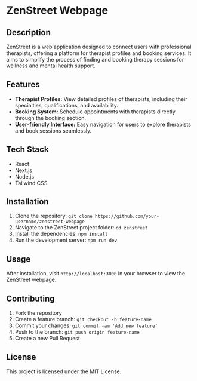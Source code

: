 # ZenStreet Webpage

## Description
ZenStreet is a web application designed to connect users with professional therapists, offering a platform for therapist profiles and booking services. It aims to simplify the process of finding and booking therapy sessions for wellness and mental health support.

## Features
- **Therapist Profiles:** View detailed profiles of therapists, including their specialties, qualifications, and availability.
- **Booking System:** Schedule appointments with therapists directly through the booking section.
- **User-friendly Interface:** Easy navigation for users to explore therapists and book sessions seamlessly.

## Tech Stack
- React
- Next.js
- Node.js
- Tailwind CSS

## Installation
1. Clone the repository: `git clone https://github.com/your-username/zenstreet-webpage`
2. Navigate to the ZenStreet project folder: `cd zenstreet`
3. Install the dependencies: `npm install`
4. Run the development server: `npm run dev`

## Usage
After installation, visit `http://localhost:3000` in your browser to view the ZenStreet webpage.

## Contributing
1. Fork the repository
2. Create a feature branch: `git checkout -b feature-name`
3. Commit your changes: `git commit -am 'Add new feature'`
4. Push to the branch: `git push origin feature-name`
5. Create a new Pull Request

## License
This project is licensed under the MIT License.